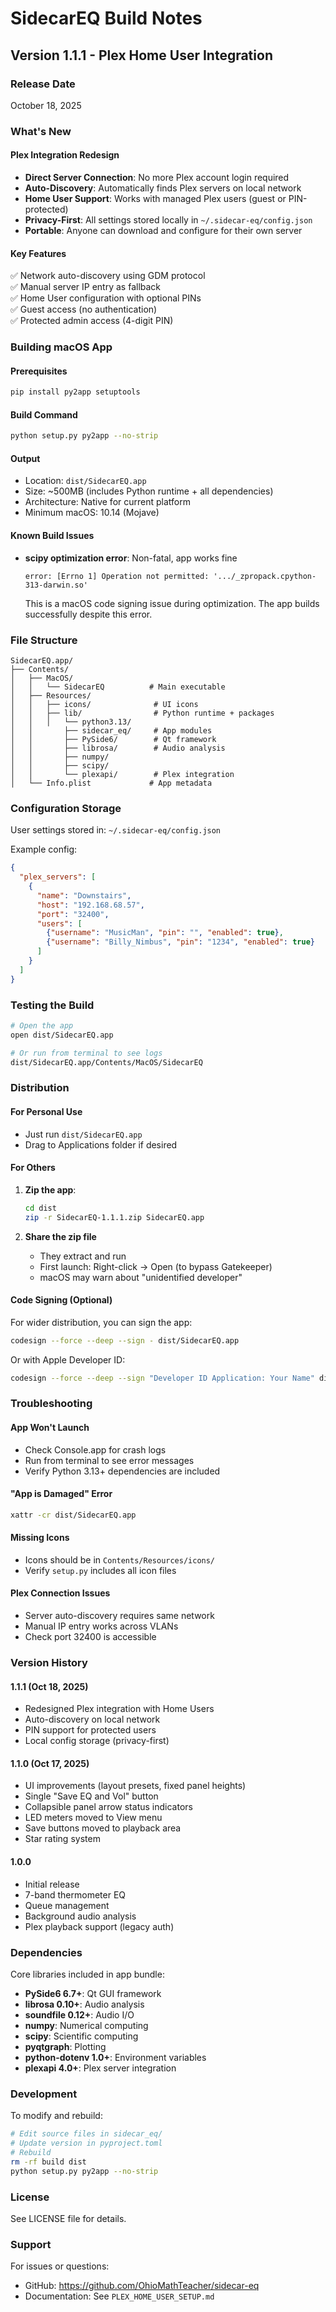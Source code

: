 # SidecarEQ Build Notes

## Version 1.1.1 - Plex Home User Integration

### Release Date
October 18, 2025

### What's New

#### Plex Integration Redesign
- **Direct Server Connection**: No more Plex account login required
- **Auto-Discovery**: Automatically finds Plex servers on local network
- **Home User Support**: Works with managed Plex users (guest or PIN-protected)
- **Privacy-First**: All settings stored locally in `~/.sidecar-eq/config.json`
- **Portable**: Anyone can download and configure for their own server

#### Key Features
✅ Network auto-discovery using GDM protocol  
✅ Manual server IP entry as fallback  
✅ Home User configuration with optional PINs  
✅ Guest access (no authentication)  
✅ Protected admin access (4-digit PIN)  

### Building macOS App

#### Prerequisites
```bash
pip install py2app setuptools
```

#### Build Command
```bash
python setup.py py2app --no-strip
```

#### Output
- Location: `dist/SidecarEQ.app`
- Size: ~500MB (includes Python runtime + all dependencies)
- Architecture: Native for current platform
- Minimum macOS: 10.14 (Mojave)

#### Known Build Issues
- **scipy optimization error**: Non-fatal, app works fine
  ```
  error: [Errno 1] Operation not permitted: '.../_zpropack.cpython-313-darwin.so'
  ```
  This is a macOS code signing issue during optimization. The app builds successfully despite this error.

### File Structure

```
SidecarEQ.app/
├── Contents/
│   ├── MacOS/
│   │   └── SidecarEQ          # Main executable
│   ├── Resources/
│   │   ├── icons/              # UI icons
│   │   ├── lib/                # Python runtime + packages
│   │   │   └── python3.13/
│   │       ├── sidecar_eq/     # App modules
│   │       ├── PySide6/        # Qt framework
│   │       ├── librosa/        # Audio analysis
│   │       ├── numpy/
│   │       ├── scipy/
│   │       └── plexapi/        # Plex integration
│   └── Info.plist             # App metadata
```

### Configuration Storage

User settings stored in: `~/.sidecar-eq/config.json`

Example config:
```json
{
  "plex_servers": [
    {
      "name": "Downstairs",
      "host": "192.168.68.57",
      "port": "32400",
      "users": [
        {"username": "MusicMan", "pin": "", "enabled": true},
        {"username": "Billy_Nimbus", "pin": "1234", "enabled": true}
      ]
    }
  ]
}
```

### Testing the Build

```bash
# Open the app
open dist/SidecarEQ.app

# Or run from terminal to see logs
dist/SidecarEQ.app/Contents/MacOS/SidecarEQ
```

### Distribution

#### For Personal Use
- Just run `dist/SidecarEQ.app`
- Drag to Applications folder if desired

#### For Others
1. **Zip the app**:
   ```bash
   cd dist
   zip -r SidecarEQ-1.1.1.zip SidecarEQ.app
   ```

2. **Share the zip file**
   - They extract and run
   - First launch: Right-click → Open (to bypass Gatekeeper)
   - macOS may warn about "unidentified developer"

#### Code Signing (Optional)
For wider distribution, you can sign the app:
```bash
codesign --force --deep --sign - dist/SidecarEQ.app
```

Or with Apple Developer ID:
```bash
codesign --force --deep --sign "Developer ID Application: Your Name" dist/SidecarEQ.app
```

### Troubleshooting

#### App Won't Launch
- Check Console.app for crash logs
- Run from terminal to see error messages
- Verify Python 3.13+ dependencies are included

#### "App is Damaged" Error
```bash
xattr -cr dist/SidecarEQ.app
```

#### Missing Icons
- Icons should be in `Contents/Resources/icons/`
- Verify `setup.py` includes all icon files

#### Plex Connection Issues
- Server auto-discovery requires same network
- Manual IP entry works across VLANs
- Check port 32400 is accessible

### Version History

#### 1.1.1 (Oct 18, 2025)
- Redesigned Plex integration with Home Users
- Auto-discovery on local network
- PIN support for protected users
- Local config storage (privacy-first)

#### 1.1.0 (Oct 17, 2025)
- UI improvements (layout presets, fixed panel heights)
- Single "Save EQ and Vol" button
- Collapsible panel arrow status indicators
- LED meters moved to View menu
- Save buttons moved to playback area
- Star rating system

#### 1.0.0
- Initial release
- 7-band thermometer EQ
- Queue management
- Background audio analysis
- Plex playback support (legacy auth)

### Dependencies

Core libraries included in app bundle:
- **PySide6 6.7+**: Qt GUI framework
- **librosa 0.10+**: Audio analysis
- **soundfile 0.12+**: Audio I/O
- **numpy**: Numerical computing
- **scipy**: Scientific computing
- **pyqtgraph**: Plotting
- **python-dotenv 1.0+**: Environment variables
- **plexapi 4.0+**: Plex server integration

### Development

To modify and rebuild:
```bash
# Edit source files in sidecar_eq/
# Update version in pyproject.toml
# Rebuild
rm -rf build dist
python setup.py py2app --no-strip
```

### License

See LICENSE file for details.

### Support

For issues or questions:
- GitHub: https://github.com/OhioMathTeacher/sidecar-eq
- Documentation: See `PLEX_HOME_USER_SETUP.md`
